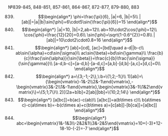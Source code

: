 №839-845, 848-851, 857-861, 864-867, 872-877, 879-880, 883

839.  $$\begin{align*}
\phi=\frac{\pi}{6}, |a|=6, |b|=5\\
|[ab]|=|a||b|\sin{\phi}=6\cdot5\sin{\frac{\pi}{6}}=15
\end{align*}$$
840. $$\begin{align*}
|a|=10, |b|=2,ab=12\\
ab=10\cdot2\cos{\phi}=12\\
\cos{\phi}=\frac{12}{20}=0.6\\
\sin{\phi}=\sqrt{1-0.6^{2}}=0.8\\
|[ab]|=10\cdot2\cdot0.8=16
\end{align*}$$
849. $$\begin{align*}
[ab]=[cd], [ac]=[bd]\quad a-d||b-c\\
ab\sin{\alpha}=cd\sin{\sigma}\\
ac\sin{\beta}=bd\sin{\gamma}\\
\frac{b}{c}\frac{\sin{\alpha}}{\sin{\beta}}=\frac{c}{b}\frac{\sin{\sigma}}{\sin{\gamma}}\\
[a-d,b-c]=[a-d,b]-[a-d,c]=[a,b]-[d,b]-[a,c]+[d,c]=0\\
\end{align*}$$
850. $$\begin{align*}
a=\{3;-1;-2\},\:b=\{1;2;-1\}\\
1)[ab]=\{\begin{vmatrix}-1&-2\\2&-1\end{vmatrix},-\begin{vmatrix}3&-2\\1&-1\end{vmatrix},\begin{vmatrix}3&-1\\1&2\end{vmatrix}\}=\{5;1;7\}\\
2)[(2a+b)b]=2[ab][bb]=\{10;2;14\}
\end{align*}$$
879. $$\begin{align*}
[a[bc]]=b(ac)-c(ab)\\
[a[bc]]=a(b\times c)\\
b(a\times c)-c(a\times b)=-b(c\times a)+c(b\times a)=[c[ab]]-[b[ca]]=[a[bc]]
\end{align*}$$
873. $$\begin{align*}
abc=\begin{vmatrix}1&-1&3\\-2&2&1\\3&-2&5\end{vmatrix}=10+(-3)+12-18-10-(-2)=-7
\end{align*}$$
